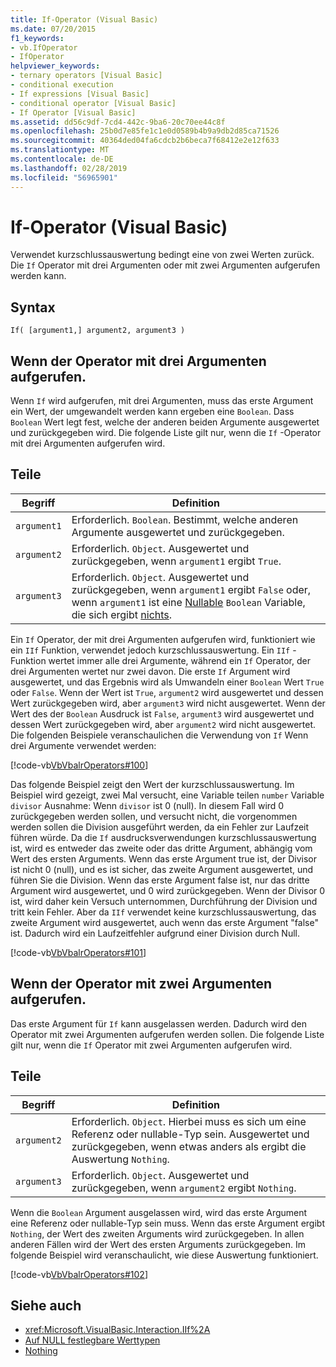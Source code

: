 ```yaml
---
title: If-Operator (Visual Basic)
ms.date: 07/20/2015
f1_keywords:
- vb.IfOperator
- IfOperator
helpviewer_keywords:
- ternary operators [Visual Basic]
- conditional execution
- If expressions [Visual Basic]
- conditional operator [Visual Basic]
- If Operator [Visual Basic]
ms.assetid: dd56c9df-7cd4-442c-9ba6-20c70ee44c8f
ms.openlocfilehash: 25b0d7e85fe1c1e0d0589b4b9a9db2d85ca71526
ms.sourcegitcommit: 40364ded04fa6cdcb2b6beca7f68412e2e12f633
ms.translationtype: MT
ms.contentlocale: de-DE
ms.lasthandoff: 02/28/2019
ms.locfileid: "56965901"
---
```

# <a name="if-operator-visual-basic"></a>If-Operator (Visual Basic)
Verwendet kurzschlussauswertung bedingt eine von zwei Werten zurück. Die `If` Operator mit drei Argumenten oder mit zwei Argumenten aufgerufen werden kann.  
  
## <a name="syntax"></a>Syntax  
  
```  
If( [argument1,] argument2, argument3 )  
```  
  
## <a name="if-operator-called-with-three-arguments"></a>Wenn der Operator mit drei Argumenten aufgerufen.  
 Wenn `If` wird aufgerufen, mit drei Argumenten, muss das erste Argument ein Wert, der umgewandelt werden kann ergeben eine `Boolean`. Dass `Boolean` Wert legt fest, welche der anderen beiden Argumente ausgewertet und zurückgegeben wird. Die folgende Liste gilt nur, wenn die `If` -Operator mit drei Argumenten aufgerufen wird.  
  
## <a name="parts"></a>Teile  
  
|Begriff|Definition|  
|---|---|  
|`argument1`|Erforderlich. `Boolean`. Bestimmt, welche anderen Argumente ausgewertet und zurückgegeben.|  
|`argument2`|Erforderlich. `Object`. Ausgewertet und zurückgegeben, wenn `argument1` ergibt `True`.|  
|`argument3`|Erforderlich. `Object`. Ausgewertet und zurückgegeben, wenn `argument1` ergibt `False` oder, wenn `argument1` ist eine [Nullable](../../../visual-basic/programming-guide/language-features/data-types/nullable-value-types.md) `Boolean` Variable, die sich ergibt [nichts](../../../visual-basic/language-reference/nothing.md).|  
  
 Ein `If` Operator, der mit drei Argumenten aufgerufen wird, funktioniert wie ein `IIf` Funktion, verwendet jedoch kurzschlussauswertung. Ein `IIf` -Funktion wertet immer alle drei Argumente, während ein `If` Operator, der drei Argumenten wertet nur zwei davon. Die erste `If` Argument wird ausgewertet, und das Ergebnis wird als Umwandeln einer `Boolean` Wert `True` oder `False`. Wenn der Wert ist `True`, `argument2` wird ausgewertet und dessen Wert zurückgegeben wird, aber `argument3` wird nicht ausgewertet. Wenn der Wert des der `Boolean` Ausdruck ist `False`, `argument3` wird ausgewertet und dessen Wert zurückgegeben wird, aber `argument2` wird nicht ausgewertet. Die folgenden Beispiele veranschaulichen die Verwendung von `If` Wenn drei Argumente verwendet werden:  
  
 [!code-vb[VbVbalrOperators#100](~/samples/snippets/visualbasic/VS_Snippets_VBCSharp/VbVbalrOperators/VB/Class4.vb#100)]  
  
 Das folgende Beispiel zeigt den Wert der kurzschlussauswertung. Im Beispiel wird gezeigt, zwei Mal versucht, eine Variable teilen `number` Variable `divisor` Ausnahme: Wenn `divisor` ist 0 (null). In diesem Fall wird 0 zurückgegeben werden sollen, und versucht nicht, die vorgenommen werden sollen die Division ausgeführt werden, da ein Fehler zur Laufzeit führen würde. Da die `If` ausdrucksverwendungen kurzschlussauswertung ist, wird es entweder das zweite oder das dritte Argument, abhängig vom Wert des ersten Arguments. Wenn das erste Argument true ist, der Divisor ist nicht 0 (null), und es ist sicher, das zweite Argument ausgewertet, und führen Sie die Division. Wenn das erste Argument false ist, nur das dritte Argument wird ausgewertet, und 0 wird zurückgegeben. Wenn der Divisor 0 ist, wird daher kein Versuch unternommen, Durchführung der Division und tritt kein Fehler. Aber da `IIf` verwendet keine kurzschlussauswertung, das zweite Argument wird ausgewertet, auch wenn das erste Argument "false" ist. Dadurch wird ein Laufzeitfehler aufgrund einer Division durch Null.  
  
 [!code-vb[VbVbalrOperators#101](~/samples/snippets/visualbasic/VS_Snippets_VBCSharp/VbVbalrOperators/VB/Class4.vb#101)]  
  
## <a name="if-operator-called-with-two-arguments"></a>Wenn der Operator mit zwei Argumenten aufgerufen.  
 Das erste Argument für `If` kann ausgelassen werden. Dadurch wird den Operator mit zwei Argumenten aufgerufen werden sollen. Die folgende Liste gilt nur, wenn die `If` Operator mit zwei Argumenten aufgerufen wird.  
  
## <a name="parts"></a>Teile  
  
|Begriff|Definition|  
|---|---|  
|`argument2`|Erforderlich. `Object`. Hierbei muss es sich um eine Referenz oder nullable-Typ sein. Ausgewertet und zurückgegeben, wenn etwas anders als ergibt die Auswertung `Nothing`.|  
|`argument3`|Erforderlich. `Object`. Ausgewertet und zurückgegeben, wenn `argument2` ergibt `Nothing`.|  
  
 Wenn die `Boolean` Argument ausgelassen wird, wird das erste Argument eine Referenz oder nullable-Typ sein muss. Wenn das erste Argument ergibt `Nothing`, der Wert des zweiten Arguments wird zurückgegeben. In allen anderen Fällen wird der Wert des ersten Arguments zurückgegeben. Im folgende Beispiel wird veranschaulicht, wie diese Auswertung funktioniert.  
  
 [!code-vb[VbVbalrOperators#102](~/samples/snippets/visualbasic/VS_Snippets_VBCSharp/VbVbalrOperators/VB/Class4.vb#102)]  
  
## <a name="see-also"></a>Siehe auch
- <xref:Microsoft.VisualBasic.Interaction.IIf%2A>
- [Auf NULL festlegbare Werttypen](../../../visual-basic/programming-guide/language-features/data-types/nullable-value-types.md)
- [Nothing](../../../visual-basic/language-reference/nothing.md)
